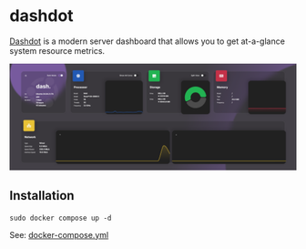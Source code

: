 # dashdot

[Dashdot](https://github.com/MauriceNino/dashdot) is a modern server dashboard that allows you to get at-a-glance system resource metrics.

![Dashdot Interface](./image.png)

## Installation

```
sudo docker compose up -d
```

See: [docker-compose.yml](./docker-compose.yml)
